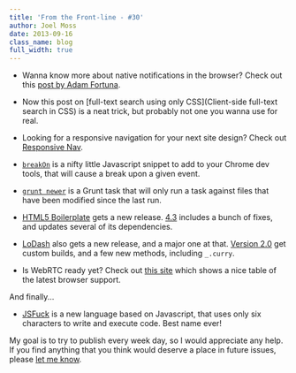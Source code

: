 ```yaml
---
title: 'From the Front-line - #30'
author: Joel Moss
date: 2013-09-16
class_name: blog
full_width: true
---
```


- Wanna know more about native notifications in the browser? Check out this [post by Adam Fortuna](http://evaleverything.com/2013/09/08/native-javascript-notifications/).

- Now this post on [full-text search using only CSS](Client-side full-text search in CSS) is a neat trick, but probably not one you wanna use for real.

- Looking for a responsive navigation for your next site design? Check out [Responsive Nav](http://responsive-nav.com/).

- [`breakOn`](https://github.com/paulirish/break-on-access) is a nifty little Javascript snippet to add to your Chrome dev tools, that will cause a break upon a given event.

- [`grunt newer`](https://github.com/tschaub/grunt-newer) is a Grunt task that will only run a task against files that have been modified since the last run.

- [HTML5 Boilerplate](http://html5boilerplate.com/) gets a new release. [4.3](https://github.com/h5bp/html5-boilerplate/blob/v4.3.0/CHANGELOG.md) includes a bunch of fixes, and updates several of its dependencies.

- [LoDash](http://lodash.com/) also gets a new release, and a major one at that. [Version 2.0](http://kitcambridge.be/blog/custom-builds-in-lo-dash-2-dot-0/) get custom builds, and a few new methods, including `_.curry`.

- Is WebRTC ready yet? Check out [this site](http://iswebrtcreadyyet.com/) which shows a nice table of the latest browser support.

And finally...

- [JSFuck](http://www.jsfuck.com/) is a new language based on Javascript, that uses only six characters to write and execute code. Best name ever!

My goal is to try to publish every week day, so I would appreciate any help. If you find anything that you think would deserve a place in future issues, please [let me know](mailto:jmoss@codio.com).